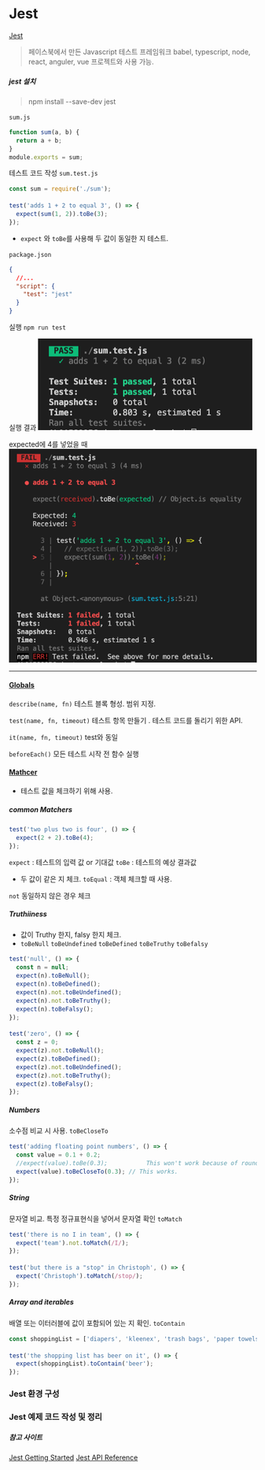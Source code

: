 # Jest

[Jest](https://jestjs.io/en/)

> 페이스북에서 만든 Javascript 테스트 프레임워크
> babel, typescript, node, react, anguler, vue 프로젝트와 사용 가능.

##### jest 설치

> npm install --save-dev jest

`sum.js`

```js
function sum(a, b) {
  return a + b;
}
module.exports = sum;
```

테스트 코드 작성
`sum.test.js`

```js
const sum = require('./sum');

test('adds 1 + 2 to equal 3', () => {
  expect(sum(1, 2)).toBe(3);
});
```

- `expect` 와 `toBe`를 사용해 두 값이 동일한 지 테스트.

`package.json`

```json
{
  //...
  "script": {
    "test": "jest"
  }
}
```

실행
`npm run test`

실행 결과
![성공]('./../../images/테스트성공.png)

expected에 4를 넣었을 때
![실패]('./../../images/테스트실패.png)

---

#### [Globals](https://jestjs.io/docs/en/api)

`describe(name, fn)`
테스트 블록 형성. 범위 지정.

`test(name, fn, timeout)`
테스트 항목 만들기 . 테스트 코드를 돌리기 위한 API.

`it(name, fn, timeout)`
test와 동일

`beforeEach()`
모든 테스트 시작 전 함수 실행

#### [Mathcer](https://jestjs.io/docs/en/using-matchers)

- 테스트 값을 체크하기 위해 사용.

##### common Matchers

```js
test('two plus two is four', () => {
  expect(2 + 2).toBe(4);
});
```

`expect` : 테스트의 입력 값 or 기대값
`toBe` : 테스트의 예상 결과값

- 두 값이 같은 지 체크.
  `toEqual` : 객체 체크할 때 사용.

`not`
동일하지 않은 경우 체크

##### Truthiiness

- 값이 Truthy 한지, falsy 한지 체크.
- `toBeNull`
  `toBeUndefined`
  `toBeDefined`
  `toBeTruthy`
  `toBefalsy`

```js
test('null', () => {
  const n = null;
  expect(n).toBeNull();
  expect(n).toBeDefined();
  expect(n).not.toBeUndefined();
  expect(n).not.toBeTruthy();
  expect(n).toBeFalsy();
});

test('zero', () => {
  const z = 0;
  expect(z).not.toBeNull();
  expect(z).toBeDefined();
  expect(z).not.toBeUndefined();
  expect(z).not.toBeTruthy();
  expect(z).toBeFalsy();
});
```

##### Numbers

소수점 비교 시 사용. `toBeCloseTo`

```js
test('adding floating point numbers', () => {
  const value = 0.1 + 0.2;
  //expect(value).toBe(0.3);           This won't work because of rounding error
  expect(value).toBeCloseTo(0.3); // This works.
});
```

##### String

문자열 비교. 특정 정규표현식을 넣어서 문자열 확인
`toMatch`

```js
test('there is no I in team', () => {
  expect('team').not.toMatch(/I/);
});

test('but there is a "stop" in Christoph', () => {
  expect('Christoph').toMatch(/stop/);
});
```

##### Array and iterables

배열 또는 이터러블에 값이 포함되어 있는 지 확인.
`toContain`

```js
const shoppingList = ['diapers', 'kleenex', 'trash bags', 'paper towels', 'beer'];

test('the shopping list has beer on it', () => {
  expect(shoppingList).toContain('beer');
});
```

### Jest 환경 구성

### Jest 예제 코드 작성 및 정리

##### 참고 사이트

[Jest Getting Started](https://jestjs.io/docs/en/next/getting-started)
[Jest API Reference](https://jestjs.io/docs/en/api)
